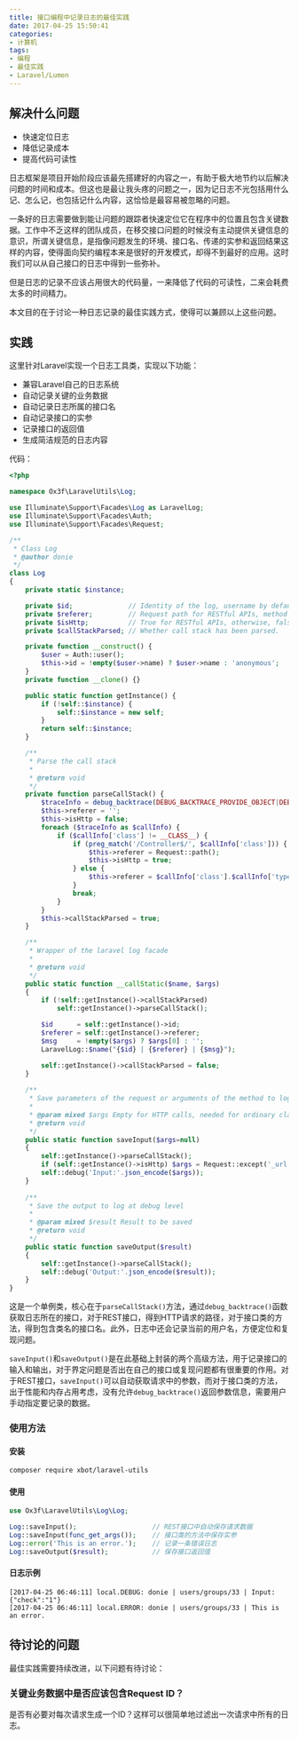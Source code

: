 ```yaml
---
title: 接口编程中记录日志的最佳实践
date: 2017-04-25 15:50:41
categories:
- 计算机
tags:
- 编程
- 最佳实践
- Laravel/Lumen
---
```


## 解决什么问题

* 快速定位日志
* 降低记录成本
* 提高代码可读性

日志框架是项目开始阶段应该最先搭建好的内容之一，有助于极大地节约以后解决问题的时间和成本。但这也是最让我头疼的问题之一，因为记日志不光包括用什么记、怎么记，也包括记什么内容，这恰恰是最容易被忽略的问题。

一条好的日志需要做到能让问题的跟踪者快速定位它在程序中的位置且包含关键数据。工作中不乏这样的团队成员，在移交接口问题的时候没有主动提供关键信息的意识，所谓关键信息，是指像问题发生的环境、接口名、传递的实参和返回结果这样的内容，使得面向契约编程本来是很好的开发模式，却得不到最好的应用。这时我们可以从自己接口的日志中得到一些弥补。

但是日志的记录不应该占用很大的代码量，一来降低了代码的可读性，二来会耗费太多的时间精力。

本文目的在于讨论一种日志记录的最佳实践方式，使得可以兼顾以上这些问题。

## 实践

这里针对Laravel实现一个日志工具类，实现以下功能：

* 兼容Laravel自己的日志系统
* 自动记录关键的业务数据
* 自动记录日志所属的接口名
* 自动记录接口的实参
* 记录接口的返回值
* 生成简洁规范的日志内容

代码：

```php
<?php

namespace Ox3f\LaravelUtils\Log;

use Illuminate\Support\Facades\Log as LaravelLog;
use Illuminate\Support\Facades\Auth;
use Illuminate\Support\Facades\Request;

/**
 * Class Log
 * @author donie
 */
class Log
{
    private static $instance;

    private $id;              // Identity of the log, username by default.
    private $referer;         // Request path for RESTful APIs, method name for ordinary class methods.
    private $isHttp;          // True for RESTful APIs, otherwise, false.
    private $callStackParsed; // Whether call stack has been parsed.

    private function __construct() {
        $user = Auth::user();
        $this->id = !empty($user->name) ? $user->name : 'anonymous';
    }
    private function __clone() {}

    public static function getInstance() {
        if (!self::$instance) {
            self::$instance = new self;
        }
        return self::$instance;
    }

    /**
     * Parse the call stack
     *
     * @return void
     */
    private function parseCallStack() {
        $traceInfo = debug_backtrace(DEBUG_BACKTRACE_PROVIDE_OBJECT|DEBUG_BACKTRACE_IGNORE_ARGS, 5);
        $this->referer = '';
        $this->isHttp = false;
        foreach ($traceInfo as $callInfo) {
            if ($callInfo['class'] != __CLASS__) {
                if (preg_match('/Controller$/', $callInfo['class'])) {
                    $this->referer = Request::path();
                    $this->isHttp = true;
                } else {
                    $this->referer = $callInfo['class'].$callInfo['type'].$callInfo['function'];
                }
                break;
            }
        }
        $this->callStackParsed = true;
    }

    /**
     * Wrapper of the laravel log facade
     *
     * @return void
     */
    public static function __callStatic($name, $args)
    {
        if (!self::getInstance()->callStackParsed)
            self::getInstance()->parseCallStack();

        $id      = self::getInstance()->id;
        $referer = self::getInstance()->referer;
        $msg     = !empty($args) ? $args[0] : '';
        LaravelLog::$name("{$id} | {$referer} | {$msg}");

        self::getInstance()->callStackParsed = false;
    }
    
    /**
     * Save parameters of the request or arguments of the method to log at debug level
     *
     * @param mixed $args Empty for HTTP calls, needed for ordinary class methods
     * @return void
     */
    public static function saveInput($args=null)
    {
        self::getInstance()->parseCallStack();
        if (self::getInstance()->isHttp) $args = Request::except('_url');
        self::debug('Input:'.json_encode($args));
    }
    
    /**
     * Save the output to log at debug level
     *
     * @param mixed $result Result to be saved
     * @return void
     */
    public static function saveOutput($result)
    {
        self::getInstance()->parseCallStack();
        self::debug('Output:'.json_encode($result));
    }
}
```

这是一个单例类，核心在于`parseCallStack()`方法，通过`debug_backtrace()`函数获取日志所在的接口，对于REST接口，得到HTTP请求的路径，对于接口类的方法，得到包含类名的接口名。此外，日志中还会记录当前的用户名，方便定位和复现问题。

`saveInput()`和`saveOutput()`是在此基础上封装的两个高级方法，用于记录接口的输入和输出，对于界定问题是否出在自己的接口或复现问题都有很重要的作用。对于REST接口，`saveInput()`可以自动获取请求中的参数，而对于接口类的方法，出于性能和内存占用考虑，没有允许`debug_backtrace()`返回参数信息，需要用户手动指定要记录的数据。

### 使用方法

#### 安装
```bash
composer require xbot/laravel-utils
```
#### 使用
```php
use Ox3f\LaravelUtils\Log\Log;

Log::saveInput();                   // REST接口中自动保存请求数据
Log::saveInput(func_get_args());    // 接口类的方法中保存实参
Log::error('This is an error.');    // 记录一条错误日志
Log::saveOutput($result);           // 保存接口返回值
```
#### 日志示例
```
[2017-04-25 06:46:11] local.DEBUG: donie | users/groups/33 | Input:{"check":"1"}
[2017-04-25 06:46:11] local.ERROR: donie | users/groups/33 | This is an error.
```

## 待讨论的问题

最佳实践需要持续改进，以下问题有待讨论：

### 关键业务数据中是否应该包含Request ID？
是否有必要对每次请求生成一个ID？这样可以很简单地过滤出一次请求中所有的日志。

